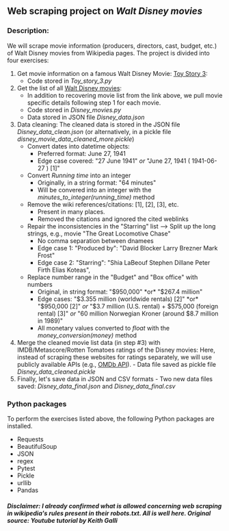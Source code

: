 ## Web scraping project on *Walt Disney movies*

### **Description:** 
We will scrape movie information (producers, directors, cast, budget, etc.) of Walt Disney movies from Wikipedia pages. The project is divided into four exercises:

1. Get movie information on a famous Walt Disney Movie: [Toy Story 3](https://en.wikipedia.org/wiki/Toy_Story_3):
    - Code stored in *Toy_story_3.py*
2. Get the list of all [Walt Disney movies](https://en.wikipedia.org/wiki/List_of_Walt_Disney_Pictures_films):
    - In addition to recovering movie list from the link above, we pull movie specific details following step 1 for each movie.  
    - Code stored in *Disney_movies.py*
    - Data stored in JSON file *Disney_data.json*
3. Data cleaning: The cleaned data is stored in the JSON file *Disney_data_clean.json* (or alternatively, in a pickle file *disney_movie_data_cleaned_more.pickle*)
    - Convert dates into datetime objects: 
        - Preferred format: June 27, 1941
        - Edge case covered: "27 June 1941" *or* "June 27, 1941 ( 1941-06-27 ) [1]" 
    - Convert *Running time* into an integer
        - Originally, in a string format: "64 minutes"
        - Will be convered into an integer with the *minutes_to_integer(running_time)* method
    - Remove the wiki references/citations: [1], [2], [3], etc.
        - Present in many places. 
        - Removed the citations and ignored the cited weblinks
    - Repair the inconsistencies in the "Starring" list --> Split up the long strings, e.g., movie "The Great Locomotive Chase"
        - No comma separation between dnamees
        - Edge case 1: "Produced by": "David Blocker Larry Brezner Mark Frost"
        - Edge case 2: "Starring": "Shia LaBeouf Stephen Dillane Peter Firth Elias Koteas",
    - Replace number range in the "Budget" and "Box office" with numbers
        - Original, in string format: "$950,000" *or* "$267.4 million" 
        - Edge cases: "$3.355 million (worldwide rentals) [2]" *or* "$950,000 [2]" *or* "$3.7 million (U.S. rental) + $575,000 (foreign rental) [3]" *or* "60 million Norwegian Kroner (around $8.7 million in 1989)"
        - All monetary values converted to *float* with the *money_conversion(money)* method
4. Merge the cleaned movie list data (in step #3) with IMDB/Metascore/Rotten Tomatoes ratings of the Disney movies: Here, instead of scraping these websites for ratings separately, we will use publicly available APIs (e.g., [OMDb API](https://www.omdbapi.com/)).
        - Data file saved as pickle file *Disney_data_cleaned.pickle*   
6. Finally, let's save data in JSON and CSV formats
        - Two new data files saved: *Disney_data_final.json* and *Disney_data_final.csv*


### Python packages
To perform the exercises listed above, the following Python packages are installed.
- Requests
- BeautifulSoup
- JSON
- regex
- Pytest
- Pickle
- urllib
- Pandas



##### *Disclaimer:* I already confirmed what is allowed concerning web scraping in wikipedia's rules present in their robots.txt. All is well here. Original source: Youtube tutorial by Keith Galli
